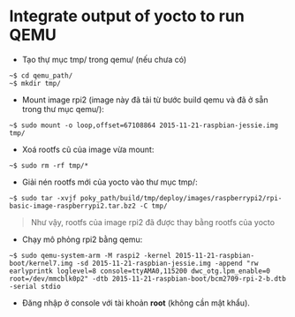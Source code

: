 ﻿# Integrate output of yocto to run QEMU

- Tạo thự mục tmp/ trong qemu/ (nếu chưa có)
```
~$ cd qemu_path/
~$ mkdir tmp/
```

- Mount image rpi2 (image này đã tải từ bước build qemu và đã ở sẵn trong thư mục qemu/):
```
~$ sudo mount -o loop,offset=67108864 2015-11-21-raspbian-jessie.img tmp/
```

- Xoá rootfs cũ của image vừa mount:
```
~$ sudo rm -rf tmp/*
```

- Giải nén rootfs mới của yocto vào thư mục tmp/:
```
~$ sudo tar -xvjf poky_path/build/tmp/deploy/images/raspberrypi2/rpi-basic-image-raspberrypi2.tar.bz2 -C tmp/
```

> Như vậy, rootfs của image rpi2 đã được thay bằng rootfs của yocto

- Chạy mô phỏng rpi2 bằng qemu:
```
~$ sudo qemu-system-arm -M raspi2 -kernel 2015-11-21-raspbian-boot/kernel7.img -sd 2015-11-21-raspbian-jessie.img -append "rw earlyprintk loglevel=8 console=ttyAMA0,115200 dwc_otg.lpm_enable=0 root=/dev/mmcblk0p2" -dtb 2015-11-21-raspbian-boot/bcm2709-rpi-2-b.dtb -serial stdio
```

- Đăng nhập ở console với tài khoản **root** (không cần mật khẩu).
